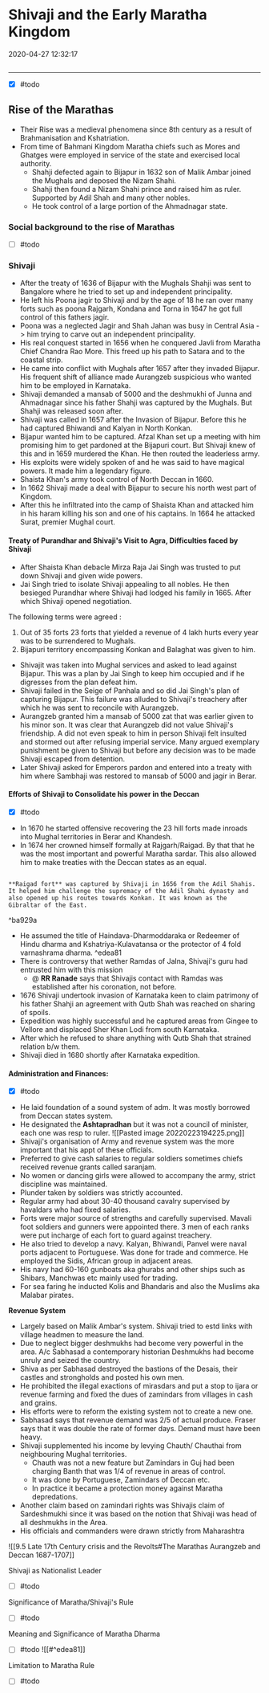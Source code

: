 # Shivaji and the Early Maratha Kingdom
2020-04-27 12:32:17
```toc
```
---

- [x] #todo 


## Rise of the Marathas
- Their Rise was a medieval phenomena since 8th century as a result of Brahmanisation and Kshatriation. 
- From time of Bahmani Kingdom Maratha chiefs such as Mores and Ghatges were employed in service of the state and exercised local authority. 
	- Shahji defected again to Bijapur in 1632  son of Malik Ambar joined the Mughals and deposed the Nizam Shahi.
	- Shahji then found a Nizam Shahi prince and raised him as ruler. Supported by Adil Shah and many other nobles.
	- He took control of a large portion of the Ahmadnagar state.

### Social background to the rise of Marathas
- [ ] #todo    


###  Shivaji
- After the treaty of 1636 of Bijapur with the Mughals Shahji was sent to Bangalore where he tried to set up and independent principality.
- He left his Poona jagir to Shivaji and by the age of 18 he ran over many forts such as poona Rajgarh, Kondana and Torna  in 1647 he got full control of this fathers jagir.
-  Poona was a neglected Jagir and Shah Jahan was busy in Central Asia -> him trying to carve out an independent principality.
- His real conquest started in 1656 when he conquered Javli from Maratha Chief Chandra Rao More. This freed up his path to Satara and to the coastal strip.
- He came into conflict with Mughals after 1657 after they invaded Bijapur. His frequent shift of alliance made Aurangzeb suspicious who wanted him to be employed in Karnataka.
- Shivaji demanded a mansab of 5000 and the deshmukhi of Junna and Ahmadnagar since his father Shahji was captured by the Mughals. But Shahji was released soon after.
- Shivaji was called in 1657 after the Invasion of Bijapur. Before this he had captured Bhiwandi and Kalyan in North Konkan. 
- Bijapur wanted him to be captured. Afzal Khan set up a meeting with him promising him to get pardoned at the Bijapuri court.  But Shivaji knew of this and in 1659 murdered the Khan. He then routed the leaderless army.
-  His exploits were widely spoken of and he was said to have magical powers. It made him a legendary figure.
- Shaista Khan's army took control of North Deccan in 1660. 
- In 1662 Shivaji made a deal with Bijapur to secure his north west part of Kingdom. 
- After this he infiltrated into the camp of Shaista Khan and attacked him in his haram killing his son and one of his captains. In 1664 he attacked Surat, premier Mughal court.

#### Treaty of Purandhar and Shivaji's Visit to Agra, Difficulties faced by Shivaji
- After Shaista Khan debacle Mirza Raja Jai Singh was trusted to put down Shivaji  and given wide powers.
- Jai Singh tried to isolate Shivaji appealing to all nobles. He then besieged Purandhar where Shivaji had lodged his family in 1665. After which Shivaji opened negotiation.

The following terms were agreed :
1. Out of 35 forts 23 forts that yielded a revenue of 4 lakh hurts every year was to be surrendered to Mughals. 
2. Bijapuri territory encompassing Konkan and Balaghat was given to him.

- Shivajit was taken into Mughal services and asked to lead against Bijapur. This was a plan by Jai Singh to keep him occupied and if he digresses from the plan defeat him.
- Shivaji failed in the Seige of Panhala and so did Jai Singh's plan of capturing Bijapur. This failure was alluded to Shivaji's treachery after which he was sent to reconcile with Aurangzeb.
- Aurangzeb granted him a mansab of 5000 zat that was earlier given to his minor son. It was clear that Aurangzeb did not value Shivaji's friendship. A did not even speak to him in person Shivaji felt insulted and stormed out after refusing imperial service. Many argued exemplary punishment be given to Shivaji but before any decision was to be made Shivaji escaped from detention.
- Later Shivaji asked for Emperors pardon and entered into a treaty with him where Sambhaji was restored to mansab of 5000 and jagir in Berar. 

#### Efforts of Shivaji to Consolidate his power in the Deccan
- [x]   #todo 
- In 1670 he started offensive recovering the 23 hill forts made inroads into Mughal territories in Berar and Khandesh. 
- In 1674 her crowned himself formally at Rajgarh/Raigad. By that that he was the most important and powerful Maratha sardar. This also allowed him to make treaties with the Deccan states as an equal.
```ad-info

**Raigad fort** was captured by Shivaji in 1656 from the Adil Shahis. It helped him challenge the supremacy of the Adil Shahi dynasty and also opened up his routes towards Konkan. It was known as the Gibraltar of the East. 

```

^ba929a
- He assumed the title of Haindava-Dharmoddaraka or Redeemer of Hindu dharma and Kshatriya-Kulavatansa or the protector of 4 fold varnashrama dharma.  ^edea81
- There is controversy that wether Ramdas of Jalna, Shivaji's guru had entrusted him with this mission
	 - @ **RR Ranade** says that Shivajis contact with Ramdas was established after his coronation, not before.   
 - 1676 Shivaji undertook invasion of Karnataka keen to claim patrimony of his father Shahji an agreement with Qutb Shah was reached on sharing of spoils.
 - Expedition was highly successful and he captured areas from Gingee to Vellore and displaced Sher Khan Lodi from south Karnataka.
 -  After which he refused to share anything with Qutb Shah that strained relation b/w them.
 - Shivaji died in 1680 shortly after Karnataka expedition.


#### Administration and Finances:
- [x]   #todo 
- He laid foundation of a sound system of adm. It was mostly borrowed from Deccan states system. 
- He designated the **Ashtapradhan** but it was not a council of minister, each one was resp to ruler.
![[Pasted image 20220223194225.png]]
- Shivaji's organisation of Army and revenue system was the more important that his appt of these officials.
- Preferred to give cash salaries to regular soldiers sometimes chiefs received revenue grants called saranjam.
- No women or dancing girls were allowed to accompany the army, strict discipline was maintained.
- Plunder taken by soldiers was strictly accounted. 
- Regular army had about 30-40 thousand cavalry supervised by havaldars who had fixed salaries.
- Forts were major source of strengths and carefully supervised. Mavali foot soldiers and gunners were appointed there. 3 men of each ranks were put incharge of each fort to guard against treachery. 
- He also tried to develop a navy. Kalyan, Bhiwandi, Panvel were naval ports adjacent to Portuguese. Was done for trade and commerce. He employed the Sidis, African group in adjacent areas.
- His navy had 60-160 gunboats aka ghurabs and other ships such as Shibars, Manchwas etc mainly used for trading. 
- For sea faring he inducted Kolis and Bhandaris and also the Muslims aka Malabar pirates.

 **Revenue System**
 - Largely based on Malik Ambar's system. Shivaji tried to estd links with village headmen to measure the land. 
 - Due to neglect bigger deshmukhs had become very powerful in the area. A/c Sabhasad a contemporary historian Deshmukhs had become unruly and seized the country.
 - Shiva as per Sabhasad destroyed the bastions of the Desais, their castles and strongholds and posted his own men. 
- He prohibited the illegal exactions of mirasdars and put a stop to ijara or revenue farming and fixed the dues of zamindars from villages in cash and grains.
- His efforts were to reform the existing system not to create a new one.
- Sabhasad says that revenue demand was 2/5 of actual produce. Fraser says that it was double the rate of former days. Demand must have been heavy.
- Shivaji supplemented his income by levying Chauth/ Chauthai from neighbouring Mughal territories.
	- Chauth was not a new feature but Zamindars in Guj had been charging Banth that was 1/4 of revenue in areas of control.
	- It was done by Portuguese, Zamindars of Deccan etc. 
	- In practice it became a protection money against Maratha depredations.
- Another claim based on zamindari rights was Shivajis claim of Sardeshmukhi since it was based on the notion that Shivaji was head of all deshmukhs in the Area.
- His officials and commanders were drawn strictly from Maharashtra 


![[9.5 Late 17th Century crisis and the Revolts#The Marathas Aurangzeb and Deccan 1687-1707]]

Shivaji as Nationalist Leader
- [ ]   #todo 




Significance of Maratha/Shivaji's Rule
- [ ]   #todo 





Meaning and Significance of Maratha Dharma
- [ ]   #todo 
![[#^edea81]]




Limitation to Maratha Rule
- [ ]   #todo 






